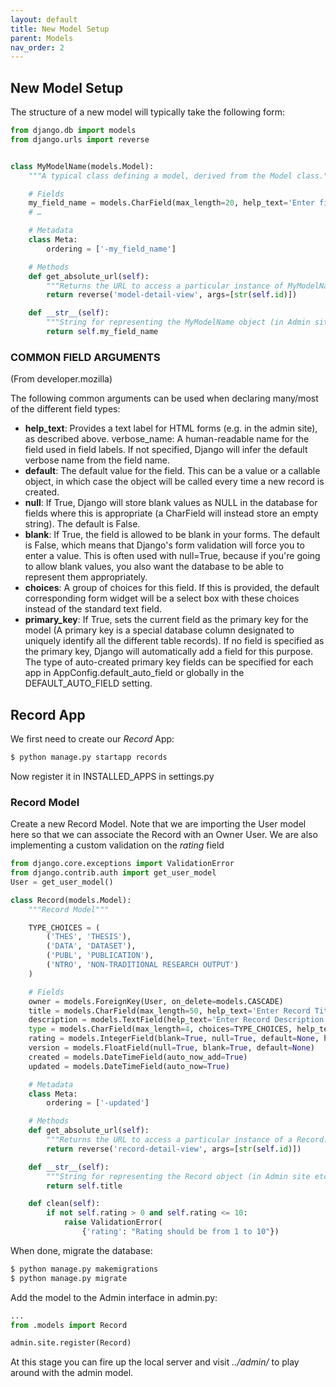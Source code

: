 ```yaml
---
layout: default
title: New Model Setup
parent: Models
nav_order: 2
---
```



## New Model Setup

The structure of a new model will typically take the following form: 

```python
from django.db import models
from django.urls import reverse


class MyModelName(models.Model):
    """A typical class defining a model, derived from the Model class."""

    # Fields
    my_field_name = models.CharField(max_length=20, help_text='Enter field documentation')
    # …

    # Metadata
    class Meta:
        ordering = ['-my_field_name']

    # Methods
    def get_absolute_url(self):
        """Returns the URL to access a particular instance of MyModelName."""
        return reverse('model-detail-view', args=[str(self.id)])

    def __str__(self):
        """String for representing the MyModelName object (in Admin site etc.)."""
        return self.my_field_name
```

### COMMON FIELD ARGUMENTS

(From developer.mozilla)

The following common arguments can be used when declaring many/most of the different field types:

- __help_text__: Provides a text label for HTML forms (e.g. in the admin site), as described above.
verbose_name: A human-readable name for the field used in field labels. If not specified, Django will infer the default verbose name from the field name.
- __default__: The default value for the field. This can be a value or a callable object, in which case the object will be called every time a new record is created.
- __null__: If True, Django will store blank values as NULL in the database for fields where this is appropriate (a CharField will instead store an empty string). The default is False.
- __blank__: If True, the field is allowed to be blank in your forms. The default is False, which means that Django's form validation will force you to enter a value. This is often used with null=True, because if you're going to allow blank values, you also want the database to be able to represent them appropriately.
- __choices__: A group of choices for this field. If this is provided, the default corresponding form widget will be a select box with these choices instead of the standard text field.
- __primary_key__: If True, sets the current field as the primary key for the model (A primary key is a special database column designated to uniquely identify all the different table records). If no field is specified as the primary key, Django will automatically add a field for this purpose. The type of auto-created primary key fields can be specified for each app in AppConfig.default_auto_field or globally in the DEFAULT_AUTO_FIELD setting.

## Record App

We first need to create our _Record_ App:

```bash
$ python manage.py startapp records
```

Now register it in INSTALLED_APPS in settings.py

### Record Model

Create a new Record Model. Note that we are importing the User model here so that we can associate the Record with an Owner User. We 
are also implementing a custom validation on the _rating_ field

```python
from django.core.exceptions import ValidationError
from django.contrib.auth import get_user_model
User = get_user_model()

class Record(models.Model):
    """Record Model"""

    TYPE_CHOICES = (
        ('THES', 'THESIS'),
        ('DATA', 'DATASET'),
        ('PUBL', 'PUBLICATION'),
        ('NTRO', 'NON-TRADITIONAL RESEARCH OUTPUT')
    )

    # Fields
    owner = models.ForeignKey(User, on_delete=models.CASCADE)
    title = models.CharField(max_length=50, help_text='Enter Record Title', verbose_name='Record Title')
    description = models.TextField(help_text='Enter Record Description', verbose_name='Record Description')
    type = models.CharField(max_length=4, choices=TYPE_CHOICES, help_text='Enter Record Type', verbose_name='Record Type')
    rating = models.IntegerField(blank=True, null=True, default=None, help_text='Enter Rating (1-10)')
    version = models.FloatField(null=True, blank=True, default=None)
    created = models.DateTimeField(auto_now_add=True)
    updated = models.DateTimeField(auto_now=True)

    # Metadata
    class Meta:
        ordering = ['-updated']

    # Methods
    def get_absolute_url(self):
        """Returns the URL to access a particular instance of a Record."""
        return reverse('record-detail-view', args=[str(self.id)])

    def __str__(self):
        """String for representing the Record object (in Admin site etc.)."""
        return self.title

    def clean(self):
        if not self.rating > 0 and self.rating <= 10:
            raise ValidationError(
                {'rating': "Rating should be from 1 to 10"})
```

When done, migrate the database:

```bash
$ python manage.py makemigrations
$ python manage.py migrate
```

Add the model to the Admin interface in admin.py:

```python
...
from .models import Record

admin.site.register(Record)
```

At this stage you can fire up the local server and visit _../admin/_ to play around with the admin model.
